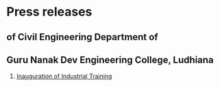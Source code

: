 # Press releases
## of Civil Engineering Department of
## Guru Nanak Dev Engineering College, Ludhiana

1. [Inauguration of Industrial Training](2009101.html)

